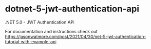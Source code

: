 # dotnet-5-jwt-authentication-api

.NET 5.0 - JWT Authentication API

For documentation and instructions check out https://jasonwatmore.com/post/2021/04/30/net-5-jwt-authentication-tutorial-with-example-api
